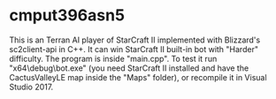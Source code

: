 # cmput396asn5
This is an Terran AI player of StarCraft II implemented with Blizzard's sc2client-api in C++. It can win StarCraft II built-in bot with "Harder" difficulty.
The program is inside "main.cpp". To test it run "x64\debug\bot.exe" (you need StarCraft II installed and have the CactusValleyLE map inside the "Maps" folder), or recompile it in Visual Studio 2017.
